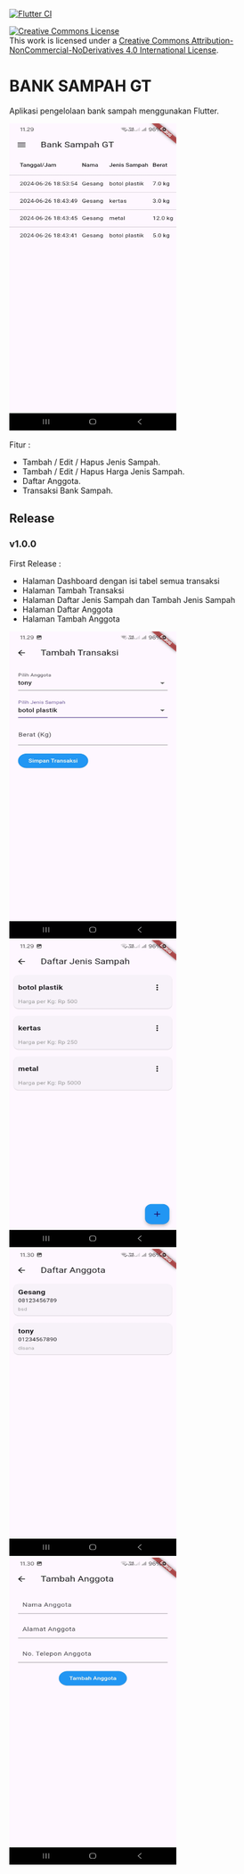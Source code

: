 [![Flutter CI](https://github.com/GesangPJ/BankSampahGT/actions/workflows/flutter.yml/badge.svg?branch=main)](https://github.com/GesangPJ/BankSampahGT/actions/workflows/flutter.yml)

<a rel="license" href="http://creativecommons.org/licenses/by-nc-nd/4.0/"><img alt="Creative Commons License" style="border-width:0" src="https://i.creativecommons.org/l/by-nc-nd/4.0/88x31.png" /></a><br />This work is licensed under a <a rel="license" href="http://creativecommons.org/licenses/by-nc-nd/4.0/">Creative Commons Attribution-NonCommercial-NoDerivatives 4.0 International License</a>.

# BANK SAMPAH GT

Aplikasi pengelolaan bank sampah menggunakan Flutter.

<img src="https://github.com/GesangPJ/BankSampahGT/blob/main/lib/img/Screenshot_20240627_112932.jpg" width="300" height="550" alt="dashboard">

Fitur :

- Tambah / Edit / Hapus Jenis Sampah.
- Tambah / Edit / Hapus Harga Jenis Sampah.
- Daftar Anggota.
- Transaksi Bank Sampah.

## Release

### v1.0.0

First Release :

- Halaman Dashboard dengan isi tabel semua transaksi
- Halaman Tambah Transaksi
- Halaman Daftar Jenis Sampah dan Tambah Jenis Sampah
- Halaman Daftar Anggota
- Halaman Tambah Anggota

<img src="https://github.com/GesangPJ/BankSampahGT/blob/main/lib/img/Screenshot_20240627_112950.jpg" width="300" height="550" alt="add transaction">

<img src="https://github.com/GesangPJ/BankSampahGT/blob/main/lib/img/Screenshot_20240627_112959.jpg" width="300" height="550" alt="list jenis sampah">

<img src="https://github.com/GesangPJ/BankSampahGT/blob/main/lib/img/Screenshot_20240627_113007.jpg" width="300" height="550" alt="list members">

<img src="https://github.com/GesangPJ/BankSampahGT/blob/main/lib/img/Screenshot_20240627_113013.jpg" width="300" height="550" alt="add member">